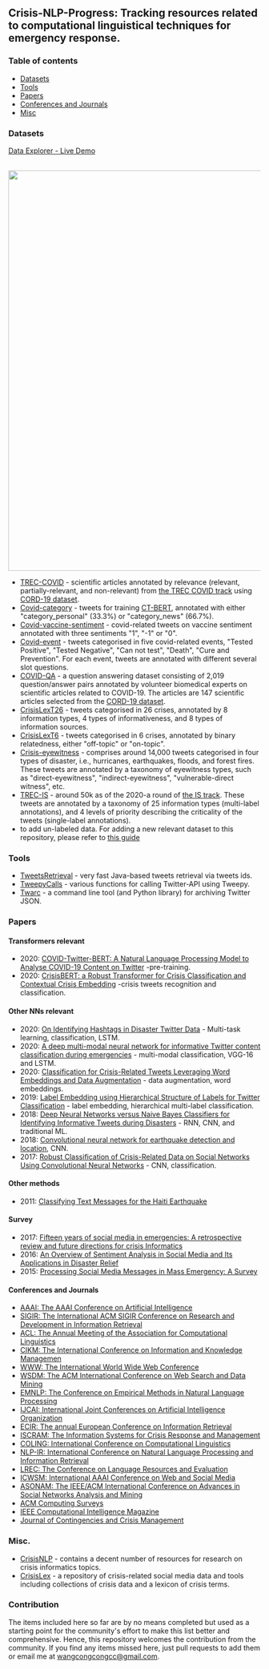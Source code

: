 ## Crisis-NLP-Progress: Tracking resources related to computational linguistical techniques for emergency response.

### Table of contents

- [Datasets](#datasets)
- [Tools](#tools)
- [Papers](#papers)
- [Conferences and Journals](#conferences)
- [Misc](#misc)


<a name="datasets"></a>
### Datasets
[Data Explorer - Live Demo](https://share.streamlit.io/wangcongcong123/crisis_nlp_progress/app.py)

<p align="center">
    <br>
    <img src="data_explore.gif" width="800"/>
    <br>
<p>



- [TREC-COVID](datasets/TREC-COVID.md) - scientific articles annotated by relevance (relevant, partially-relevant, and non-relevant) from [the TREC COVID track](https://ir.nist.gov/covidSubmit/) using [CORD-19 dataset](https://www.semanticscholar.org/cord19).
- [Covid-category](datasets/Covid-category.md) - tweets for training [CT-BERT](https://github.com/digitalepidemiologylab/covid-twitter-bert), annotated with either "category_personal" (33.3%) or "category_news" (66.7%).
- [Covid-vaccine-sentiment](datasets/Covid-vaccine-sentiment.md) - covid-related tweets on vaccine sentiment annotated with three sentiments "1", "-1" or "0".
- [Covid-event](datasets/Covid-event.md) - tweets categorised in five covid-related events, "Tested Positive", "Tested Negative", "Can not test", "Death", "Cure and Prevention". For each event, tweets are annotated with different several slot questions.
- [COVID-QA](datasets/COVID-QA.md) -  a question answering   dataset consisting of 2,019 question/answer pairs annotated  by volunteer biomedical experts on scientific articles related to  COVID-19. The articles are 147 scientific articles selected from the [CORD-19 dataset](https://www.semanticscholar.org/cord19).
- [CrisisLexT26](datasets/CrisisLexT26.md) - tweets categorised in 26 crises, annotated by 8 information types, 4 types of informativeness, and 8 types of information sources. 
- [CrisisLexT6](datasets/CrisisLexT6.md) - tweets categorised in 6 crises, annotated by binary relatedness, either "off-topic" or "on-topic".
- [Crisis-eyewitness](datasets/Crisis-eyewitness.md) -  comprises around 14,000 tweets categorised in four types of disaster, i.e., hurricanes, earthquakes, floods, and forest fires. These tweets are annotated by a taxonomy of eyewitness types, such as "direct-eyewitness", "indirect-eyewitness", "vulnerable-direct witness", etc.
- [TREC-IS](datasets/TREC-IS.md) - around 50k as of the 2020-a round of [the IS track](http://dcs.gla.ac.uk/~richardm/TREC_IS/). These tweets are annotated by a taxonomy of 25 information types (multi-label annotations), and 4 levels of priority describing the criticality of the tweets (single-label annotations).
 - to add  un-labeled data. For adding a new relevant dataset to this repository, please refer to [this guide](datasets/)

<a name="tools"></a>
### Tools
- [TweetsRetrieval](tools/TweetsRetrieval) - very fast Java-based tweets retrieval via tweets ids.
- [TweepyCalls](tools/TweepyCalls) - various functions for calling Twitter-API using Tweepy.
- [Twarc](https://github.com/DocNow/twarc) - a command line tool (and Python library) for archiving Twitter JSON.

<a name="papers"></a>
### Papers

#### Transformers relevant
- 2020: [COVID-Twitter-BERT: A Natural Language Processing Model to Analyse COVID-19 Content on Twitter](https://arxiv.org/abs/2005.07503) -pre-training.
- 2020: [CrisisBERT: a Robust Transformer for Crisis Classification and Contextual Crisis Embedding](https://arxiv.org/abs/2005.06627) -crisis tweets recognition and classification.

#### Other NNs relevant
- 2020: [On Identifying Hashtags in Disaster Twitter Data](https://arxiv.org/abs/2001.01323) - Multi-task learning, classification, LSTM.
- 2020: [A deep multi-modal neural network for informative Twitter content classification during emergencies](https://link.springer.com/article/10.1007/s10479-020-03514-x) - multi-modal classification, VGG-16 and LSTM.
- 2020: [Classification for Crisis-Related Tweets Leveraging Word Embeddings and Data Augmentation](https://trec.nist.gov/pubs/trec28/papers/CS-UCD.IS.pdf) - data augmentation, word embeddings.
- 2019: [Label Embedding using Hierarchical Structure of Labels for Twitter Classification](https://www.aclweb.org/anthology/D19-1660/) - label embedding, hierarchical multi-label classification.
- 2018: [Deep Neural Networks versus Naive Bayes Classifiers for Identifying Informative Tweets during Disasters](https://www.cs.uic.edu/~cornelia/papers/iscram18_deep.pdf) - RNN, CNN, and traditional ML.
- 2018: [Convolutional neural network for earthquake detection and location](https://advances.sciencemag.org/content/4/2/e1700578), CNN.
- 2017: [Robust Classification of Crisis-Related Data on Social Networks Using Convolutional Neural Networks](https://mimran.me/papers/robust_classification_of_crisis_data_on_social_media_using_cnn_icwsm2017.pdf) - CNN, classification.

#### Other methods
- 2011: [Classifying Text Messages for the Haiti Earthquake](http://citeseerx.ist.psu.edu/viewdoc/download?doi=10.1.1.370.6804&rep=rep1&type=pdf)

#### Survey
- 2017: [Fifteen years of social media in emergencies: A retrospective review and future directions for crisis Informatics](https://onlinelibrary.wiley.com/doi/full/10.1111/1468-5973.12196)
- 2016: [An Overview of Sentiment Analysis in Social Media and Its Applications in Disaster Relief](https://link.springer.com/chapter/10.1007/978-3-319-30319-2_13)
- 2015: [Processing Social Media Messages in Mass Emergency: A Survey](https://dl.acm.org/doi/abs/10.1145/2771588?casa_token=b-r6_iKyK2EAAAAA:F76AORZth50Br_ZqwcMyPMAxCBOLm1GYFN9hzMIF5xth89KAR4VaNgzDPs5vox-MjD_3IxqOQxqOQg)

<a name="conferences"></a>
#### Conferences and Journals
- [AAAI: The AAAI Conference on Artificial Intelligence](https://aaai.org/Conferences/AAAI-20/)
- [SIGIR: The International ACM SIGIR Conference on Research and Development in Information Retrieval](https://sigir.org/sigir2020/)
- [ACL: The Annual Meeting of the Association for
Computational Linguistics](https://acl2020.org/)
- [CIKM: The International Conference on Information and Knowledge Managemen](https://www.cikm2020.org/)
- [WWW: The International World Wide Web Conference](https://www2020.thewebconf.org/)
- [WSDM: The ACM International Conference on Web Search and Data Mining](http://www.wsdm-conference.org/2021/)
- [EMNLP: The Conference on Empirical Methods in Natural Language Processing](https://2020.emnlp.org/)
- [IJCAI: International Joint Conferences on Artificial Intelligence Organization](https://www.ijcai.org/)
- [ECIR: The annual European Conference on Information Retrieval](https://ecir2020.org/)
- [ISCRAM: The Information Systems for Crisis Response and Management](https://iscram.org/)
- [COLING: International Conference on Computational Linguistics](https://coling2020.org/)
- [NLP-IR: International Conference on Natural Language Processing and Information Retrieval](http://www.nlpir.net/)
- [LREC: The Conference on Language Resources and Evaluation](https://lrec2020.lrec-conf.org/en/)
- [ICWSM: International AAAI Conference on Web and Social Media](https://www.icwsm.org/2020/index.html)
- [ASONAM: The IEEE/ACM International Conference on Advances in Social Networks Analysis and Mining](http://asonam.cpsc.ucalgary.ca/2020/)
- [ACM Computing Surveys](https://dl.acm.org/journal/csur)
- [IEEE Computational Intelligence Magazine](https://ieeexplore.ieee.org/xpl/RecentIssue.jsp?punumber=10207)
- [Journal of Contingencies and Crisis Management](https://onlinelibrary.wiley.com/journal/14685973)

<a name="misc"></a>
### Misc.

- [CrisisNLP](https://crisisnlp.qcri.org/) - contains a decent number of resources for research on crisis informatics topics.
- [CrisisLex](https://crisislex.org/) - a repository of crisis-related social media data and tools including collections of crisis data and a lexicon of crisis terms.

### Contribution
The items included here so far are by no means completed but used as a starting point for the community's effort to make this list better and comprehensive. Hence, this repository welcomes the contribution from the community. If you find any items missed here, just pull requests to add them or email me at [wangcongcongcc@gmail.com](#).